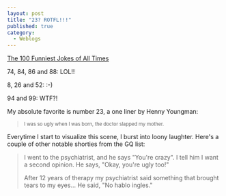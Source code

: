 ```yaml
---
layout: post
title: "23? ROTFL!!!"
published: true
category:
  - Weblogs
---
```

<p><a href="http://www.bluedonut.com/100jokes.htm">The 100 Funniest Jokes of All Times</a>

</p>

<p>74, 84, 86 and 88: LOL!!</p>

<p>8, 26 and 52: :-)</p>

<p>94 and 99: WTF?!</p>

<p>My absolute favorite is number 23, a one liner by Henny Youngman:</p><blockquote><p><span style="font-size: 0.8em;">I was so ugly when I was born, the doctor slapped my mother.</span></p></blockquote><p>Everytime I start to visualize this scene, I burst into loony laughter. Here's a couple of other notable shorties from the GQ list:</p>

<blockquote><p>I went to the psychiatrist, and he says
&quot;You're crazy&quot;. I tell him I want a second opinion. He says, &quot;Okay,
you're ugly too!&quot;</p>

<p>After 12 years of therapy my
psychiatrist said something that brought tears to my eyes... He said,
&quot;No hablo ingles.&quot;</p></blockquote>

<p></p>

